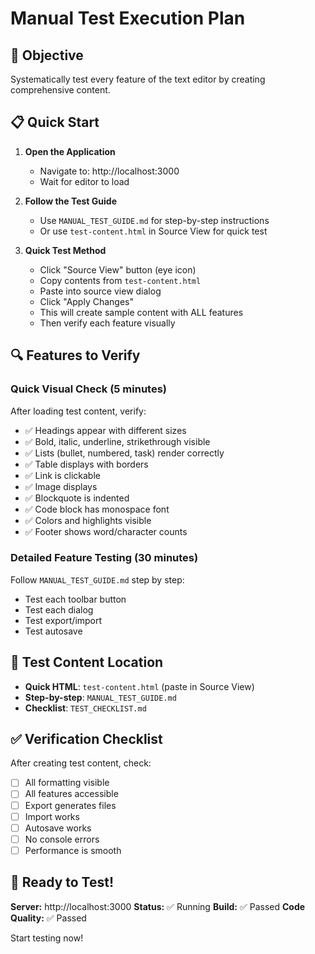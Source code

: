 # Manual Test Execution Plan

## 🎯 Objective
Systematically test every feature of the text editor by creating comprehensive content.

## 📋 Quick Start

1. **Open the Application**
   - Navigate to: http://localhost:3000
   - Wait for editor to load

2. **Follow the Test Guide**
   - Use `MANUAL_TEST_GUIDE.md` for step-by-step instructions
   - Or use `test-content.html` in Source View for quick test

3. **Quick Test Method**
   - Click "Source View" button (eye icon)
   - Copy contents from `test-content.html`
   - Paste into source view dialog
   - Click "Apply Changes"
   - This will create sample content with ALL features
   - Then verify each feature visually

## 🔍 Features to Verify

### Quick Visual Check (5 minutes)
After loading test content, verify:
- ✅ Headings appear with different sizes
- ✅ Bold, italic, underline, strikethrough visible
- ✅ Lists (bullet, numbered, task) render correctly
- ✅ Table displays with borders
- ✅ Link is clickable
- ✅ Image displays
- ✅ Blockquote is indented
- ✅ Code block has monospace font
- ✅ Colors and highlights visible
- ✅ Footer shows word/character counts

### Detailed Feature Testing (30 minutes)
Follow `MANUAL_TEST_GUIDE.md` step by step:
- Test each toolbar button
- Test each dialog
- Test export/import
- Test autosave

## 📝 Test Content Location
- **Quick HTML**: `test-content.html` (paste in Source View)
- **Step-by-step**: `MANUAL_TEST_GUIDE.md`
- **Checklist**: `TEST_CHECKLIST.md`

## ✅ Verification Checklist

After creating test content, check:
- [ ] All formatting visible
- [ ] All features accessible
- [ ] Export generates files
- [ ] Import works
- [ ] Autosave works
- [ ] No console errors
- [ ] Performance is smooth

## 🚀 Ready to Test!

**Server:** http://localhost:3000
**Status:** ✅ Running
**Build:** ✅ Passed
**Code Quality:** ✅ Passed

Start testing now!
